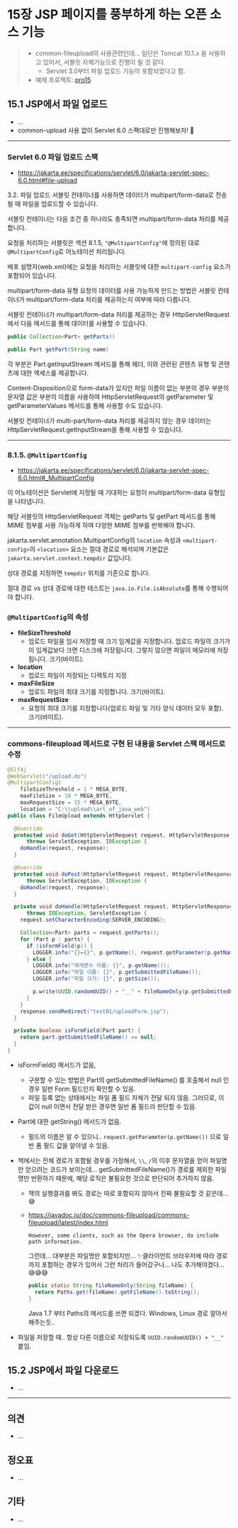 # 15장 JSP 페이지를 풍부하게 하는 오픈 소스 기능



> * common-fileupload의 사용관련인데... 일단은 Tomcat 10.1.x 을 사용하고 있어서, 서블릿 자체기능으로 진행이 될 것 같다.
>   * Servlet 3.0부터 파일 업로드 기능이 포함되었다고 함.
> * 예제 프로젝트: [pro15](pro15)



## 15.1 JSP에서 파일 업로드

* ...
* common-upload 사용 없이 Servlet 6.0 스팩대로만 진행해보자! 🎉

---

### Servlet 6.0 파일 업로드 스팩

* https://jakarta.ee/specifications/servlet/6.0/jakarta-servlet-spec-6.0.html#file-upload

3.2. 파일 업로드
서블릿 컨테이너를 사용하면 데이터가 multipart/form-data로 전송될 때 파일을 업로드할 수 있습니다.

서블릿 컨테이너는 다음 조건 중 하나라도 충족되면 multipart/form-data 처리를 제공합니다.

요청을 처리하는 서블릿은 섹션 8.1.5, `"@MultipartConfig"`에 정의된 대로 `@MultipartConfig`로 어노테이션 처리됩니다.

배포 설명자(web.xml)에는 요청을 처리하는 서블릿에 대한 `multipart-config` 요소가 포함되어 있습니다.

multipart/form-data 유형 요청의 데이터를 사용 가능하게 만드는 방법은 서블릿 컨테이너가 multipart/form-data 처리를 제공하는지 여부에 따라 다릅니다.

서블릿 컨테이너가 multipart/form-data 처리를 제공하는 경우 HttpServletRequest에서 다음 메서드를 통해 데이터를 사용할 수 있습니다.

```java
public Collection<Part> getParts()

public Part getPart(String name)
```

각 부분은 Part.getInputStream 메서드를 통해 헤더, 이와 관련된 콘텐츠 유형 및 콘텐츠에 대한 액세스를 제공합니다.

Content-Disposition으로 form-data가 있지만 파일 이름이 없는 부분의 경우 부분의 문자열 값은 부분의 이름을 사용하여 HttpServletRequest의 getParameter 및 getParameterValues 메서드를 통해 사용할 수도 있습니다.

서블릿 컨테이너가 multi-part/form-data 처리를 제공하지 않는 경우 데이터는 HttpServletRequest.getInputStream을 통해 사용할 수 있습니다.

---

### 8.1.5. `@MultipartConfig`

* https://jakarta.ee/specifications/servlet/6.0/jakarta-servlet-spec-6.0.html#_MultipartConfig

이 어노테이션은 Servlet에 지정될 때 기대하는 요청이 multipart/form-data 유형임을 나타냅니다. 

해당 서블릿의 HttpServletRequest 객체는 getParts 및 getPart 메서드를 통해 MIME 첨부를 사용 가능하게 하여 다양한 MIME 첨부를 반복해야 합니다. 

jakarta.servlet.annotation.MultipartConfig의 `location` 속성과 `<multipart-config>`의 `<location>` 요소는 절대 경로로 해석되며 기본값은 `jakarta.servlet.context.tempdir` 값입니다. 

상대 경로를 지정하면 `tempdir` 위치를 기준으로 합니다. 

절대 경로 vs 상대 경로에 대한 테스트는 `java.io.File.isAbsolute`를 통해 수행되어야 합니다.



### `@MultipartConfig`의 속성

* **fileSizeThreshold**
  * 업로드 파일을 임시 저장할 때 크기 임계값을 지정합니다. 업로드 파일의 크기가 이 임계값보다 크면 디스크에 저장됩니다. 그렇지 않으면 파일이 메모리에 저장됩니다. 크기(바이트).
* **location**
  * 업로드 파일이 저장되는 디렉토리 지정
* **maxFileSize**
  * 업로드 파일의 최대 크기를 지정합니다. 크기(바이트).
* **maxRequestSize**
  * 요청의 최대 크기를 지정합니다(업로드 파일 및 기타 양식 데이터 모두 포함). 크기(바이트).

---

### commons-fileupload 메서드로 구현 된 내용을  Servlet 스팩 메서드로 수정

```java
@Slf4j
@WebServlet("/upload.do")
@MultipartConfig(
    fileSizeThreshold = 1 * MEGA_BYTE,
    maxFileSize = 10 * MEGA_BYTE,
    maxRequestSize = 15 * MEGA_BYTE,
    location = "C:\\upload\\art_of_java_web")
public class FileUpload extends HttpServlet {

  @Override
  protected void doGet(HttpServletRequest request, HttpServletResponse response)
      throws ServletException, IOException {
    doHandle(request, response);
  }

  @Override
  protected void doPost(HttpServletRequest request, HttpServletResponse response)
      throws ServletException, IOException {
    doHandle(request, response);
  }

  private void doHandle(HttpServletRequest request, HttpServletResponse response)
      throws IOException, ServletException {
    request.setCharacterEncoding(SERVER_ENCODING);

    Collection<Part> parts = request.getParts();
    for (Part p : parts) {
      if (isFormField(p)) {
        LOGGER.info("{}={}", p.getName(), request.getParameter(p.getName()));
      } else {
        LOGGER.info("매개변수 이름: {}", p.getName());
        LOGGER.info("파일 이름: {}", p.getSubmittedFileName());
        LOGGER.info("파일 크기: {}", p.getSize());

        p.write(UUID.randomUUID() + "__" + fileNameOnly(p.getSubmittedFileName()));
      }
    }
    response.sendRedirect("test01/uploadForm.jsp");
  }

  private boolean isFormField(Part part) {
    return part.getSubmittedFileName() == null;
  }
}
```

* isFormField() 메서드가 없음, 
  * 구분할 수 있는 방법은 Part의 getSubmittedFileName() 를 호출해서 null 인 경우 일반 Form 필드인지 확인할 수 있음.
  * 파일 등록 없는 상태에서는 파일 폼 필드 자체가 전달 되지 않음. 그러므로, 이 값이 null 이면서 전달 받은 경우면 일반 폼 필드라 판단할 수 있음.

* Part에 대한 getString() 메서드가 없음.

  * 필드의 이름은 알 수 있으니.. `request.getParameter(p.getName())` 으로 일반 폼 필드 값을 알아낼 수 있음.

* 책에서는 전체 경로가 포함될 경우를 가정해서, `\\`, `/`의 이후 문자열을 얻어 파일명만 얻으려는 코드가 보이는데... getSubmittedFileName()가 경로를 제외한 파일명만 반환하기 때문에, 해당 로직은 불필요한 것으로 판단되어 추가하지 않음.

  * 책의 실행결과를 봐도 경로는 따로 포함되지 않아서 진짜 불필요할 것 같은데...😅

  * https://javadoc.io/doc/commons-fileupload/commons-fileupload/latest/index.html

    ```
    However, some clients, such as the Opera browser, do include path information.
    ```

    그런데... 대부분은 파일명만 포함되지만...  ✨클라이언트 브라우저에 따라 경로까지 포함하는 경우가 있어서 그런 처리가 들어갔구나... 나도 추가해야겠다... 😅😅😅

    ```java
    public static String fileNameOnly(String fileName) {
      return Paths.get(fileName).getFileName().toString();
    }
    ```

    Java 1.7 부터 Paths의 메서드를 쓰면 되겠다. Windows, Linux 경로 알아서 해주는듯..

    

* 파일을 저장할 때.. 항상 다른 이름으로 저장되도록 `UUID.randomUUID() + "__"` 붙임.





## 15.2 JSP에서 파일 다운로드

* ...










---

## 의견

* ...

  

## 정오표

* ...
  
  

## 기타

* ...

